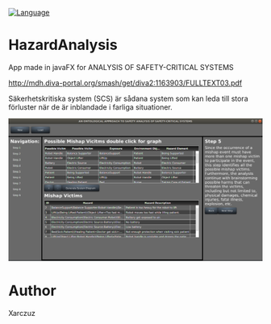 [![Language](http://img.shields.io/badge/language-java-brightgreen.svg)](https://www.java.com/)

# HazardAnalysis
App made in javaFX
for
ANALYSIS OF SAFETY-CRITICAL SYSTEMS

http://mdh.diva-portal.org/smash/get/diva2:1163903/FULLTEXT03.pdf

Säkerhetskritiska system (SCS) är sådana system som kan leda till stora 
förluster när de är inblandade i farliga situationer.

![alt text](https://github.com/Xarczuz/HazardAnalysis/blob/master/Pic/Screenshot%20from%202019-05-14%2013-09-56.png "pic")
# Author
Xarczuz
